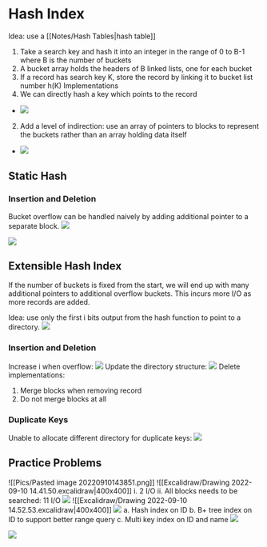 # Hash Index
Idea: use a [[Notes/Hash Tables|hash table]]
1. Take a search key and hash it into an integer in the range of 0 to B-1 where B is the number of buckets
2. A bucket array holds the headers of B linked lists, one for each bucket
3. If a record has search key K, store the record by linking it to bucket list number h(K)
Implementations
1. We can directly hash a key which points to the record
- ![](https://i.imgur.com/RR2MGif.png)
2. Add a level of indirection: use an array of pointers to blocks to represent the buckets rather than an array holding data itself
- ![](https://i.imgur.com/FSUVAYH.png)
## Static Hash
### Insertion and Deletion
Bucket overflow can be handled naively by adding additional pointer to a separate block.
![](https://i.imgur.com/t1kBxL9.png)

![](https://i.imgur.com/JQjULyk.png)
## Extensible Hash Index
If the number of buckets is fixed from the start, we will end up with many additional pointers to additional overflow buckets. This incurs more I/O as more records are added.

Idea: use only the first i bits output from the hash function to point to a directory.
![](https://i.imgur.com/ObdGXq8.png)
### Insertion and Deletion
Increase i when overflow:
![](https://i.imgur.com/aYHZa3R.png)
Update the directory structure:
![](https://i.imgur.com/y7xlEcb.png)
Delete implementations:
1. Merge blocks when removing record
2. Do not merge blocks at all
### Duplicate Keys
Unable to allocate different directory for duplicate keys:
![](https://i.imgur.com/u7dl7Gs.png)
## Practice Problems
![[Pics/Pasted image 20220910143851.png]]
![[Excalidraw/Drawing 2022-09-10 14.41.50.excalidraw|400x400]]
i. 2 I/O
ii. All blocks needs to be searched: 11 I/O
![](https://i.imgur.com/1y39vic.png)
![[Excalidraw/Drawing 2022-09-10 14.52.53.excalidraw|400x400]]
![](https://i.imgur.com/O5QA06H.png)
a. Hash index on ID
b. B+ tree index on ID to support better range query
c. Multi key index on ID and name
![](https://i.imgur.com/lfjgONP.png)

![](https://i.imgur.com/tP2mU1d.png)
